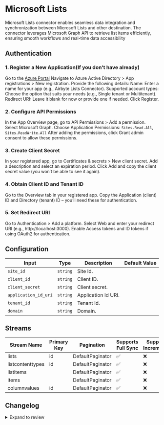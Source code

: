 # Microsoft Lists
Microsoft Lists connector enables seamless data integration and synchronization between Microsoft Lists and other destination. The connector leverages Microsoft Graph API to retrieve list items efficiently, ensuring smooth workflows and real-time data accessibility

## Authentication

  ### 1. Register a New Application(If you don't have already)
  Go to the [Azure Portal](https://portal.azure.com)
  Navigate to Azure Active Directory > App registrations > New registration.
  Provide the following details:
  Name: Enter a name for your app (e.g., Airbyte Lists Connector).
  Supported account types: Choose the option that suits your needs (e.g., Single tenant or Multitenant).
  Redirect URI: Leave it blank for now or provide one if needed.
  Click Register.

  ### 2. Configure API Permissions
  In the App Overview page, go to API Permissions > Add a permission.
  Select Microsoft Graph.
  Choose  Application Permissions:
  `Sites.Read.All`,
 ` Sites.ReadWrite.All`
  After adding the permissions, click Grant admin consent to allow these permissions.

  ### 3. Create Client Secret
  In your registered app, go to Certificates & secrets > New client secret.
  Add a description and select an expiration period.
  Click Add and copy the client secret value (you won’t be able to see it again).

  ### 4. Obtain Client ID and Tenant ID
  Go to the Overview tab in your registered app.
  Copy the Application (client) ID and Directory (tenant) ID – you’ll need these for authentication.

  ### 5. Set Redirect URI 
  Go to Authentication > Add a platform.
  Select Web and enter your redirect URI (e.g., http://localhost:3000).
  Enable Access tokens and ID tokens if using OAuth2 for authentication.

## Configuration

| Input | Type | Description | Default Value |
|-------|------|-------------|---------------|
| `site_id` | `string` | Site Id.  |  |
| `client_id` | `string` | Client ID.  |  |
| `client_secret` | `string` | Client secret.  |  |
| `application_id_uri` | `string` | Application Id URI.  |  |
| `tenant_id` | `string` | Tenant Id.  |  |
| `domain` | `string` | Domain.  |  |

## Streams
| Stream Name | Primary Key | Pagination | Supports Full Sync | Supports Incremental |
|-------------|-------------|------------|---------------------|----------------------|
| lists | id | DefaultPaginator | ✅ |  ❌  |
| listcontenttypes | id | DefaultPaginator | ✅ |  ❌  |
| listitems |  | DefaultPaginator | ✅ |  ❌  |
| items |  | DefaultPaginator | ✅ |  ❌  |
| columnvalues | id | DefaultPaginator | ✅ |  ❌  |

## Changelog

<details>
  <summary>Expand to review</summary>

| Version          | Date              | Pull Request | Subject        |
|------------------|-------------------|--------------|----------------|
| 0.0.40 | 2025-09-16 | [66347](https://github.com/airbytehq/airbyte/pull/66347) | Update dependencies |
| 0.0.39 | 2025-09-09 | [65757](https://github.com/airbytehq/airbyte/pull/65757) | Update dependencies |
| 0.0.38 | 2025-08-23 | [65208](https://github.com/airbytehq/airbyte/pull/65208) | Update dependencies |
| 0.0.37 | 2025-08-09 | [64789](https://github.com/airbytehq/airbyte/pull/64789) | Update dependencies |
| 0.0.36 | 2025-08-02 | [64240](https://github.com/airbytehq/airbyte/pull/64240) | Update dependencies |
| 0.0.35 | 2025-07-26 | [63896](https://github.com/airbytehq/airbyte/pull/63896) | Update dependencies |
| 0.0.34 | 2025-07-19 | [63444](https://github.com/airbytehq/airbyte/pull/63444) | Update dependencies |
| 0.0.33 | 2025-07-12 | [63217](https://github.com/airbytehq/airbyte/pull/63217) | Update dependencies |
| 0.0.32 | 2025-07-05 | [62657](https://github.com/airbytehq/airbyte/pull/62657) | Update dependencies |
| 0.0.31 | 2025-06-28 | [62382](https://github.com/airbytehq/airbyte/pull/62382) | Update dependencies |
| 0.0.30 | 2025-06-21 | [61930](https://github.com/airbytehq/airbyte/pull/61930) | Update dependencies |
| 0.0.29 | 2025-06-14 | [61065](https://github.com/airbytehq/airbyte/pull/61065) | Update dependencies |
| 0.0.28 | 2025-05-24 | [60444](https://github.com/airbytehq/airbyte/pull/60444) | Update dependencies |
| 0.0.27 | 2025-05-10 | [60125](https://github.com/airbytehq/airbyte/pull/60125) | Update dependencies |
| 0.0.26 | 2025-05-04 | [59520](https://github.com/airbytehq/airbyte/pull/59520) | Update dependencies |
| 0.0.25 | 2025-04-26 | [58756](https://github.com/airbytehq/airbyte/pull/58756) | Update dependencies |
| 0.0.24 | 2025-04-30 | [58575](https://github.com/airbytehq/airbyte/pull/58575) | Fix ListItems and ColumnValues streams |
| 0.0.23 | 2025-04-19 | [58521](https://github.com/airbytehq/airbyte/pull/58521) | Update dependencies |
| 0.0.22 | 2025-04-12 | [57861](https://github.com/airbytehq/airbyte/pull/57861) | Update dependencies |
| 0.0.21 | 2025-04-05 | [57042](https://github.com/airbytehq/airbyte/pull/57042) | Update dependencies |
| 0.0.20 | 2025-03-29 | [56713](https://github.com/airbytehq/airbyte/pull/56713) | Update dependencies |
| 0.0.19 | 2025-03-22 | [56074](https://github.com/airbytehq/airbyte/pull/56074) | Update dependencies |
| 0.0.18 | 2025-03-08 | [55445](https://github.com/airbytehq/airbyte/pull/55445) | Update dependencies |
| 0.0.17 | 2025-03-01 | [54817](https://github.com/airbytehq/airbyte/pull/54817) | Update dependencies |
| 0.0.16 | 2025-02-22 | [54329](https://github.com/airbytehq/airbyte/pull/54329) | Update dependencies |
| 0.0.15 | 2025-02-15 | [53848](https://github.com/airbytehq/airbyte/pull/53848) | Update dependencies |
| 0.0.14 | 2025-02-08 | [53285](https://github.com/airbytehq/airbyte/pull/53285) | Update dependencies |
| 0.0.13 | 2025-02-01 | [52753](https://github.com/airbytehq/airbyte/pull/52753) | Update dependencies |
| 0.0.12 | 2025-01-25 | [52249](https://github.com/airbytehq/airbyte/pull/52249) | Update dependencies |
| 0.0.11 | 2025-01-18 | [51824](https://github.com/airbytehq/airbyte/pull/51824) | Update dependencies |
| 0.0.10 | 2025-01-11 | [51148](https://github.com/airbytehq/airbyte/pull/51148) | Update dependencies |
| 0.0.9 | 2024-12-28 | [50613](https://github.com/airbytehq/airbyte/pull/50613) | Update dependencies |
| 0.0.8 | 2024-12-21 | [50117](https://github.com/airbytehq/airbyte/pull/50117) | Update dependencies |
| 0.0.7 | 2024-12-14 | [49598](https://github.com/airbytehq/airbyte/pull/49598) | Update dependencies |
| 0.0.6 | 2024-12-12 | [49229](https://github.com/airbytehq/airbyte/pull/49229) | Update dependencies |
| 0.0.5 | 2024-12-11 | [48952](https://github.com/airbytehq/airbyte/pull/48952) | Starting with this version, the Docker image is now rootless. Please note that this and future versions will not be compatible with Airbyte versions earlier than 0.64 |
| 0.0.4 | 2024-11-04 | [48202](https://github.com/airbytehq/airbyte/pull/48202) | Update dependencies |
| 0.0.3 | 2024-10-29 | [47925](https://github.com/airbytehq/airbyte/pull/47925) | Update dependencies |
| 0.0.2 | 2024-10-28 | [47544](https://github.com/airbytehq/airbyte/pull/47544) | Update dependencies |
| 0.0.1 | 2024-10-18 | | Initial release by [@bishalbera](https://github.com/bishalbera) via Connector Builder |

</details>
